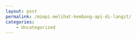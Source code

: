 ```yaml
---
layout: post
permalink: /mimpi-melihat-kembang-api-di-langit/
categories:
    - Uncategorized
---
```


